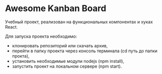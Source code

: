 # Awesome Kanban Board #

Учебный проект, реализован на функциональных компонентах и хуках React.

Для запуска проекта необходимо:
- клонировать репозиторий или скачать архив,
- перейти в папку проекта через консоль терминала (cd путь до папки прокта),
- установить необходимые модули nodejs (npm install),
- запустить проект на локальном сервере (npm start).

